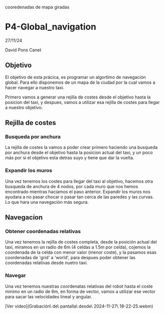 cooredenadas de mapa giradas

# P4-Global_navigation

27/11/24

David Pons Canet

## Objetivo

El objetivo de esta prácica, es programar un algortimo de navegación global. Para ello disponemos de un mapa de la ciudad por la cual vamos a hacer navegar a nuestro taxi.

Primero vamos a generar una rejilla de costes desde el objetivo hasta la posicion del taxi, y despues,  vamos a utilizar esa rejilla de costes para llegar a nuestro objetivo.

## Rejilla de costes

### Busqueda por anchura

La rejilla de costes la vamos a poder crear primero haciendo una busqueda por anchura desde el objetivo hasta la posicion actual del taxi, y un poco más por si el objetivo esta detras suyo y tiene que dar la vuelta.

### Expandir los muros

Una vez tenemos los costes para llegar del taxi al objetivo, hacemos otra busqueda de anchura de 4 nodos, por cada muro que nos hemos encontrado mientras haciamos el paso anterior. Expandir los muros nos ayudara a no pasar chocar o pasar tan cerca de las paredes y las curvas. Lo que hara una navegación más segura.

## Navegacíon 

### Obtener coordenadas relativas

Una vez tenemos la rejilla de costes completa, desde la posición actual del taxi, miramos en un radio de 6m (4 celdas a 1.5m por celda), cojemos la coordenada de la celda con menor valor (menor coste), y la pasamos esas coordenadas de 'grid' a 'world', para despues poder obtener las coordenadas relativas desde nuetro taxi.

### Navegar

Una vez tenemos nuestras coordenatas relativas del robot hasta el coste minimo en un radio de 6m, en forma de vector, vamos a utilizar ese vector para sacar las velocidades lineal y angular. 

[Ver video](Grabación\ de\ pantalla\ desde\ 2024-11-27\ 18-22-25.webm)